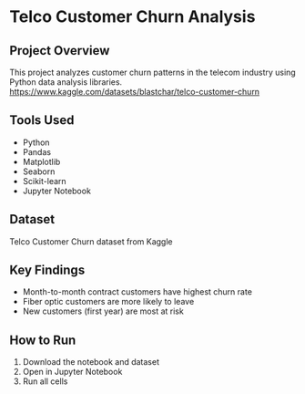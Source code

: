 # Telco Customer Churn Analysis

## Project Overview
This project analyzes customer churn patterns in the telecom industry using Python data analysis libraries.
https://www.kaggle.com/datasets/blastchar/telco-customer-churn

## Tools Used
- Python
- Pandas
- Matplotlib
- Seaborn
- Scikit-learn
- Jupyter Notebook

## Dataset
Telco Customer Churn dataset from Kaggle

## Key Findings
- Month-to-month contract customers have highest churn rate
- Fiber optic customers are more likely to leave
- New customers (first year) are most at risk

## How to Run
1. Download the notebook and dataset
2. Open in Jupyter Notebook
3. Run all cells
